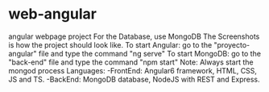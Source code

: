 # web-angular
angular webpage project 
For the Database, use MongoDB
The Screenshots is how the project should look like.
To start Angular: go to the "proyecto-angular" file and type the command "ng serve"
To start MongoDB: go to the "back-end" file and type the command "npm start"
Note: Always start the mongod process
Languages:
-FrontEnd: Angular6 framework, HTML, CSS, JS and TS.
-BackEnd: MongoDB database, NodeJS with REST and Express.